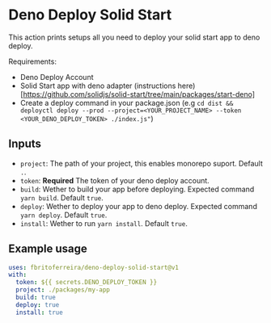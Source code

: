 # Deno Deploy Solid Start

This action prints setups all you need to deploy your solid start app to deno deploy.

Requirements:
- Deno Deploy Account
- Solid Start app with deno adapter (instructions here)[https://github.com/solidjs/solid-start/tree/main/packages/start-deno]
- Create a deploy command in your package.json (e.g `cd dist && deployctl deploy --prod --project=<YOUR_PROJECT_NAME> --token <YOUR_DENO_DEPLOY_TOKEN> ./index.js"`)


## Inputs
 - `project`: The path of your project, this enables monorepo suport. Default `.`.
 - `token`: **Required** The token of your deno deploy account.
 - `build`: Wether to build your app before deploying. Expected command `yarn build`. Default `true`.
 - `deploy`: Wether to deploy your app to deno deploy. Expected command `yarn deploy`. Default `true`.
 - `install`: Wether to run `yarn install`. Default `true`.

## Example usage
```yaml
uses: fbritoferreira/deno-deploy-solid-start@v1
with:
  token: ${{ secrets.DENO_DEPLOY_TOKEN }}
  project: ./packages/my-app
  build: true
  deploy: true
  install: true
```